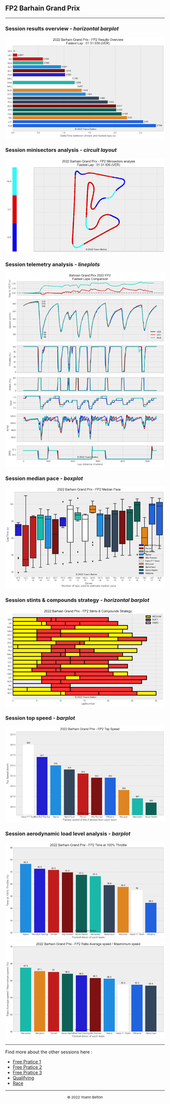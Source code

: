 ## FP2 Barhain Grand Prix

---

### Session results overview - *horizontal barplot*

<img src="/output/2022-03-20_Bahrain_Grand_Prix/fp2_results_overview_white.png?raw=true"/>

### Session minisectors analysis - *circuit layout*

<img src="/output/2022-03-20_Bahrain_Grand_Prix/fp2_minisectors_analysis_white.png?raw=true"/>

### Session telemetry analysis - *lineplots*

<img src="/output/2022-03-20_Bahrain_Grand_Prix/fp2_telemetry_analysis_white.png?raw=true"/>

### Session median pace - *boxplot*

<img src="/output/2022-03-20_Bahrain_Grand_Prix/fp2_median_pace_white.png?raw=true"/>

### Session stints & compounds strategy - *horizontal barplot*

<img src="/output/2022-03-20_Bahrain_Grand_Prix/fp2_stints_compounds_stategy_white.png?raw=true"/>

### Session top speed - *barplot*

<img src="/output/2022-03-20_Bahrain_Grand_Prix/topspeed_fp2_white.png?raw=true"/>

### Session aerodynamic load level analysis - *barplot*

<img src="/output/2022-03-20_Bahrain_Grand_Prix/fp2_maximum_throttle_white.png?raw=true"/>

<img src="/output/2022-03-20_Bahrain_Grand_Prix/fp2_speed_ratio_white.png?raw=true"/>

--- 

Find more about the other sessions here :
  - [Free Pratice 1](/page/FP1/2022-03-20_Bahrain_Grand_Prix)  
  - [Free Pratice 2](/page/FP2/2022-03-20_Bahrain_Grand_Prix) 
  - [Free Pratice 3](/page/FP3/2022-03-20_Bahrain_Grand_Prix)
  - [Qualifying](/page/Qualifying/2022-03-20_Bahrain_Grand_Prix) 
  - [Race](/page/Race/2022-03-20_Bahrain_Grand_Prix)

---

<div style="text-align: center">
  <p style="font-size:11px">&copy; 2022 Yoann Betton</p>
</div>

<!-- ---

<p style="font-size:11px">Page generated from <a href="https://github.com/yoannbtn/yoannbtn.github.io">github.com/yoannbtn</a>.</p> -->